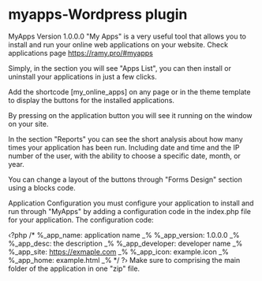 # myapps-Wordpress plugin
MyApps Version 1.0.0.0
"My Apps" is a very useful tool that allows you to install and run your online web applications on your website.
Check applications page https://ramy.pro/#myapps

Simply, in the section you will see "Apps List", you can then install or uninstall your applications in just a few clicks.


Add the shortcode [my_online_apps] on any page or in the theme template to display the buttons for the installed applications.


By pressing on the application button you will see it running on the window on your site.


In the section "Reports" you can see the short analysis about how many times your application has been run. Including date and time and the IP number of the user, with the ability to choose a specific date, month, or year.


You can change a layout of the buttons through "Forms Design" section using a blocks code.


Application Configuration
you must configure your application to install and run through "MyApps" by adding a configuration code in the index.php file for your application.
The configuration code:

‹?php
/*
%_app_name: application name _%
%_app_version: 1.0.0.0 _%
%_app_desc: the description _%
%_app_developer: developer name _%
%_app_site: https://exmaple.com _%
%_app_icon: example.icon _%
%_app_home: example.html _%
*/
?›
Make sure to comprising the main folder of the application in one "zip" file.
